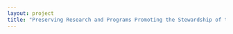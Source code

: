 ```yaml
--- 
layout: project 
title: "Preserving Research and Programs Promoting the Stewardship of the Endangered Southern Resident Orcas" 
---
```



